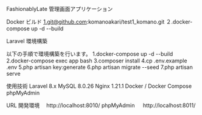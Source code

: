FashionablyLate 管理画面アプリケーション

Docker ビルド
1.git@github.com:komanoakari/test1_komano.git
２.docker-compose up -d --build

Laravel 環境構築

以下の手順で環境構築を行います。
1.docker-compose up -d --build
2.docker-compose exec app bash
3.composer install
4.cp .env.example .env
5.php artisan key:generate
6.php artisan migrate --seed
7.php artisan serve

使用技術
Laravel 8.x
MySQL 8.0.26
Nginx 1.21.1
Docker / Docker Compose
phpMyAdmin

URL
開発環境　 http://localhost:8010/
phpMyAdmin 　 http://localhost:8011/
